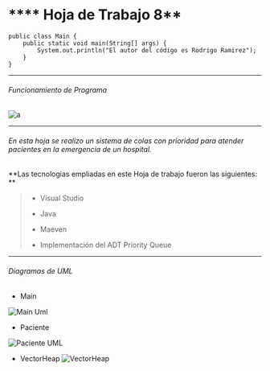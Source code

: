 # **** Hoja de Trabajo 8**

```
public class Main {
    public static void main(String[] args) {
        System.out.println("El autor del código es Rodrigo Ramirez");
    }
}
```

---

###### Funcionamiento de Programa

![a](C:\Users\eduar\OneDrive\Escritorio\Captura%20de%20pantalla%202024-04-09%20193237.png)

---

###### En esta hoja  se realizo  un sistema de colas con prioridad para atender pacientes en la emergencia de un hospital.

**Las tecnologias empliadas en este Hoja de trabajo fueron las siguientes: **

> - Visual Studio 
> 
> - Java
> 
> - Maeven
> 
> - Implementación del ADT Priority Queue

---

###### Diagramas de UML

- Main

![Main Uml](https://github.com/Guallitoprogra/HDT8-/assets/131787074/1764ef80-5dfc-4090-abad-dce1c76512fc)

- Paciente 
  
 ![Paciente UML ](https://github.com/Guallitoprogra/HDT8-/assets/131787074/499ebe31-b3a7-43ca-be8c-ee1f94c86540)

- VectorHeap 
![VectorHeap ](https://github.com/Guallitoprogra/HDT8-/assets/131787074/bb7ba815-3012-47a5-9638-b9567762281a)
